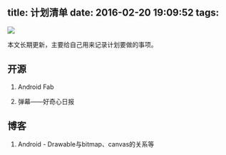 title: 计划清单
date: 2016-02-20 19:09:52
tags:
---
![](https://drscdn.500px.org/photo/78381677/q%3D80_m%3D2000/fdcff9445034ced1fe48fd5f956a124e)

本文长期更新，主要给自己用来记录计划要做的事项。

<!-- more -->

## 开源
1. Android Fab

2. 弹幕——好奇心日报

## 博客
1. Android - Drawable与bitmap、canvas的关系等